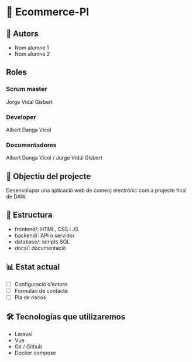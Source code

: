# 🛒 Ecommerce-PI

## 👤 Autors
- Nom alumne 1
- Nom alumne 2

## Roles

### Scrum master
Jorge Vidal Gisbert

### Developer
Albert Danga Vicol

### Documentadores
Albert Danga Vicol / Jorge Vidal Gisbert

## 🎯 Objectiu del projecte
Desenvolupar una aplicació web de comerç electrònic com a projecte final de DAW.

## 📂 Estructura
- frontend/: HTML, CSS i JS
- backend/: API o servidor
- database/: scripts SQL
- docs/: documentació

## 📊 Estat actual
- [ ] Configuració d’entorn
- [ ] Formulari de contacte
- [ ] Pla de riscos

## 🛠️ Tecnologías que utilizaremos
- Laravel
- Vue
- Git / Github
- Docker compose
